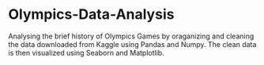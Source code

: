 # Olympics-Data-Analysis

Analysing the brief history of Olympics Games by oraganizing and cleaning the data downloaded from Kaggle using Pandas and Numpy. The clean data is then visualized using Seaborn and Matplotlib.
